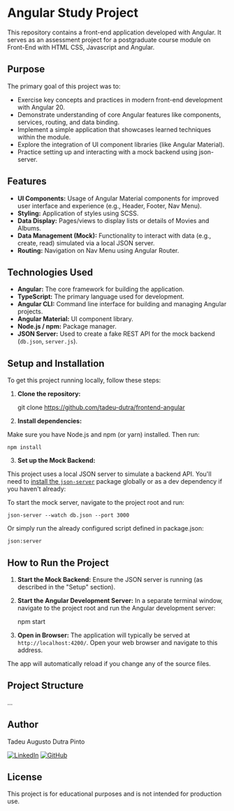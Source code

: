 # Angular Study Project

This repository contains a front-end application developed with Angular. It serves as an assessment project for a postgraduate course module on Front-End with HTML CSS, Javascript and Angular.

## Purpose

The primary goal of this project was to:

*   Exercise key concepts and practices in modern front-end development with Angular 20.
*   Demonstrate understanding of core Angular features like components, services, routing, and data binding.
*   Implement a simple application that showcases learned techniques within the module.
*   Explore the integration of UI component libraries (like Angular Material).
*   Practice setting up and interacting with a mock backend using json-server.

## Features

*   **UI Components:** Usage of Angular Material components for improved user interface and experience (e.g., Header, Footer, Nav Menu).
*   **Styling:** Application of styles using SCSS.
*   **Data Display:** Pages/views to display lists or details of Movies and Albums.
*   **Data Management (Mock):** Functionality to interact with data (e.g., create, read) simulated via a local JSON server.
*   **Routing:** Navigation on Nav Menu using Angular Router.

## Technologies Used

*   **Angular:** The core framework for building the application.
*   **TypeScript:** The primary language used for development.
*   **Angular CLI:** Command line interface for building and managing Angular projects.
*   **Angular Material:** UI component library.
*   **Node.js / npm:** Package manager.
*   **JSON Server:** Used to create a fake REST API for the mock backend (`db.json`, `server.js`).

## Setup and Installation

To get this project running locally, follow these steps:

1.  **Clone the repository:**

    git clone https://github.com/tadeu-dutra/frontend-angular

2.  **Install dependencies:**

Make sure you have Node.js and npm (or yarn) installed. Then run:

    npm install

3.  **Set up the Mock Backend:**

This project uses a local JSON server to simulate a backend API.
You'll need to [install the `json-server`](https://www.npmjs.com/package/json-server) package globally or as a dev dependency if you haven't already:

To start the mock server, navigate to the project root and run:

    json-server --watch db.json --port 3000

Or simply run the already configured script defined in package.json:

    json:server

## How to Run the Project

1.  **Start the Mock Backend:** Ensure the JSON server is running (as described in the "Setup" section).
2.  **Start the Angular Development Server:** In a separate terminal window, navigate to the project root and run the Angular development server:

    npm start

3.  **Open in Browser:** The application will typically be served at `http://localhost:4200/`. Open your web browser and navigate to this address.

The app will automatically reload if you change any of the source files.

## Project Structure

...

## Author

Tadeu Augusto Dutra Pinto

[![LinkedIn](https://img.shields.io/badge/LinkedIn-0077B5?style=for-the-badge&logo=linkedin&logoColor=white)](https://www.linkedin.com/in/tadeuaugustodutrapinto/)
[![GitHub](https://img.shields.io/badge/GitHub-100000?style=for-the-badge&logo=github&logoColor=white)](https://github.com/tadeu-dutra)


## License

This project is for educational purposes and is not intended for production use.


